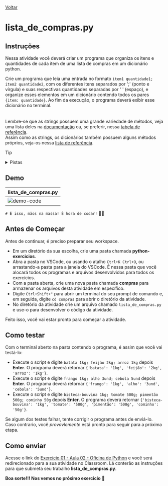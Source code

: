 [Voltar](https://github.com/educodehub/oficina-python/blob/main/aula02/instru%C3%A7%C3%B5es.md)

# lista_de_compras.py

## Instruções
Nessa atividade você deverá criar um programa que organiza os itens e quantidades de cada item de uma lista de compras em um dicionário python. 

Crie um programa que leia uma entrada no formato `item1 quantidade1; item2 quantidade2`, com os diferentes itens separados por ';' (ponto e vírgula) e suas respectivas quantidades separadas por ' ' (espaço), e organize esses elementos em um dicionário contendo todos os pares `{item: quantidade}`. Ao fim da execução, o programa deverá exibir esse dicionário no terminal.
\
\
\
Lembre-se que as strings possuem uma grande variedade de métodos, veja uma lista deles na [documentação](https://docs.python.org/pt-br/3/library/stdtypes.html#string-methods) ou, se preferir, nessa [tabela de referência](https://www.w3schools.com/python/python_ref_string.asp).
\
Assim como as strings, os dicionários também possuem alguns métodos próprios, veja-os nessa [lista de referência](https://www.w3schools.com/python/python_ref_dictionary.asp).

> [!TIP]
> <details>
>    <summary>Pistas</summary>
>    <ol>
>        <li>Lembre-se que o laço for pode iterar sobre elementos de uma lista.</li>
>        <li>Talvez você precise de um método que possa dividir uma string.</li>
>        <li>Talvez você precise de um método que adicione elementos a um dicionário.</li>
>        <li>Os elementos de um dicionário podem vir de uma variável.</li>
>        > Ex: o código <code>{item: quantidade}</code> vai criar um dicionário com o conteúdo armazenado em <code>item</code> como chave e o conteúdo armazenado em <code>quantidade</code> como valor.
>    </ol>
> </details>


## Demo
| **lista_de_compras.py**                                                                                            |
| :-------------------------------------------------------------------------------------------------------------- |
| ![demo-code](https://github.com/educodehub/oficina-python/assets/99366724/7af82eb5-55cd-429e-9e68-eef009d01714) |

`# É isso, mãos na massa! É hora de codar!` 👨‍💻


## Antes de Começar
Antes de continuar, é preciso preparar seu workspace.
<ul>
    <li>Em um diretório da sua escolha, crie uma pasta chamada <strong>python-exercicios</strong>.</li>
    <li>Abra a pasta no VSCode, ou usando o atalho <code>Ctrl+K Ctrl+O</code>, ou arrastando-a pasta para a janela do VSCode. É nessa pasta que você alocará todos os programas e arquivos desenvolvidos para todos os exercícios.</li>
    <li>Com a pasta aberta, crie uma nova pasta chamada <strong>compras</strong> para armazenar os arquivos desta atividade em específico.</li>
    <li>Digite <code>Ctrl+Shift+"</code> para abrir um terminal do seu prompt de comando e, em seguida, digite <code>cd compras</code> para abrir o diretório da atividade.</li>
    <li>No diretório da atividade crie um arquivo chamado <code>lista_de_compras.py</code> e use-o para desenvolver o código da atividade.</li>
</ul>

Feito isso, você vai estar pronto para começar a atividade.


## Como testar
Com o terminal aberto na pasta contendo o programa, é assim que você vai testá-lo:
<ul>
    <li>Execute o script e digite <code>batata 1kg; feijão 2kg; arroz 1kg</code> depois <strong>Enter</strong>. O programa deverá retornar <code>{'batata': '1kg', 'feijão': '2kg', 'arroz': '1kg'}</code>.</li>
    <li>Execute o script e digite <code>frango 1kg; alho 3und; cebola 5und</code> depois <strong>Enter</strong>. O programa deverá retornar <code>{'frango': '1kg', 'alho': '3und', 'cebola': '5und'}</code>.</li>
    <li>Execute o script e digite <code>bisteca-bouvina 1kg; tomate 500g; pimentão 500g; cominho 50g</code> depois <strong>Enter</strong>. O programa deverá retornar <code>{'bisteca-bouvina': '1kg', 'tomate': '500g', 'pimentão': '500g', 'cominho': '50g'}</code>.</li>
</ul>

Se algum dos testes falhar, tente corrigir o programa antes de enviá-lo. Caso contrario, você *provavlemente* está pronto para seguir para a próxima etapa.


## Como enviar
Acesse o link do [Exercício 01 - Aula 02 - Oficina de Python](https://classroom.google.com/c/Njc1ODQ0MDM4MTU5/a/NjgyMTE2MDM2ODIw/details) e você será redirecionado para a sua atividade no Classroom. Lá conterão as instruções para que submeta seu trabalho **lista_de_compras.py**. 

**Boa sorte!!! Nos vemos no próximo exercício** 👋
